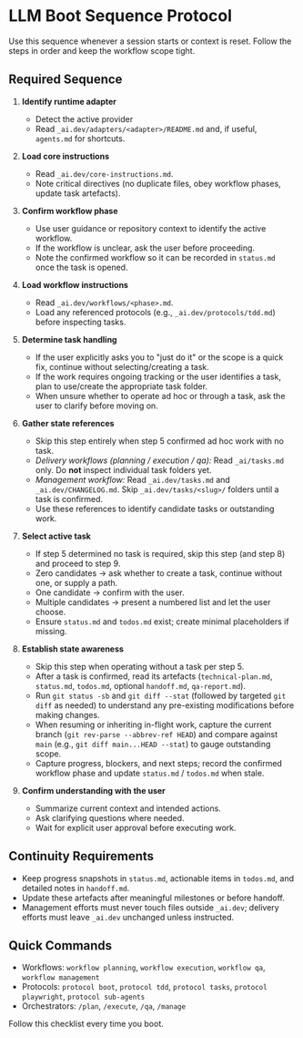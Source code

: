 # LLM Boot Sequence Protocol

Use this sequence whenever a session starts or context is reset. Follow the steps in order and keep the workflow scope tight.

## Required Sequence

1. **Identify runtime adapter**
   - Detect the active provider
   - Read `_ai.dev/adapters/<adapter>/README.md` and, if useful, `agents.md` for shortcuts.

2. **Load core instructions**
   - Read `_ai.dev/core-instructions.md`.
   - Note critical directives (no duplicate files, obey workflow phases, update task artefacts).

3. **Confirm workflow phase**
   - Use user guidance or repository context to identify the active workflow.
   - If the workflow is unclear, ask the user before proceeding.
   - Note the confirmed workflow so it can be recorded in `status.md` once the task is opened.

4. **Load workflow instructions**
   - Read `_ai.dev/workflows/<phase>.md`.
   - Load any referenced protocols (e.g., `_ai.dev/protocols/tdd.md`) before inspecting tasks.

5. **Determine task handling**
   - If the user explicitly asks you to "just do it" or the scope is a quick fix, continue without selecting/creating a task.
   - If the work requires ongoing tracking or the user identifies a task, plan to use/create the appropriate task folder.
   - When unsure whether to operate ad hoc or through a task, ask the user to clarify before moving on.

6. **Gather state references**
   - Skip this step entirely when step 5 confirmed ad hoc work with no task.
   - *Delivery workflows (planning / execution / qa):* Read `_ai/tasks.md` only. Do **not** inspect individual task folders yet.
   - *Management workflow:* Read `_ai.dev/tasks.md` and `_ai.dev/CHANGELOG.md`. Skip `_ai.dev/tasks/<slug>/` folders until a task is confirmed.
   - Use these references to identify candidate tasks or outstanding work.

7. **Select active task**
   - If step 5 determined no task is required, skip this step (and step 8) and proceed to step 9.
   - Zero candidates → ask whether to create a task, continue without one, or supply a path.
   - One candidate → confirm with the user.
   - Multiple candidates → present a numbered list and let the user choose.
   - Ensure `status.md` and `todos.md` exist; create minimal placeholders if missing.

8. **Establish state awareness**
   - Skip this step when operating without a task per step 5.
   - After a task is confirmed, read its artefacts (`technical-plan.md`, `status.md`, `todos.md`, optional `handoff.md`, `qa-report.md`).
   - Run `git status -sb` and `git diff --stat` (followed by targeted `git diff` as needed) to understand any pre-existing modifications before making changes.
   - When resuming or inheriting in-flight work, capture the current branch (`git rev-parse --abbrev-ref HEAD`) and compare against `main` (e.g., `git diff main...HEAD --stat`) to gauge outstanding scope.
   - Capture progress, blockers, and next steps; record the confirmed workflow phase and update `status.md` / `todos.md` when stale.

9. **Confirm understanding with the user**
   - Summarize current context and intended actions.
   - Ask clarifying questions where needed.
   - Wait for explicit user approval before executing work.

## Continuity Requirements

- Keep progress snapshots in `status.md`, actionable items in `todos.md`, and detailed notes in `handoff.md`.
- Update these artefacts after meaningful milestones or before handoff.
- Management efforts must never touch files outside `_ai.dev`; delivery efforts must leave `_ai.dev` unchanged unless instructed.

## Quick Commands

- Workflows: `workflow planning`, `workflow execution`, `workflow qa`, `workflow management`
- Protocols: `protocol boot`, `protocol tdd`, `protocol tasks`, `protocol playwright`, `protocol sub-agents`
- Orchestrators: `/plan`, `/execute`, `/qa`, `/manage`

Follow this checklist every time you boot.
